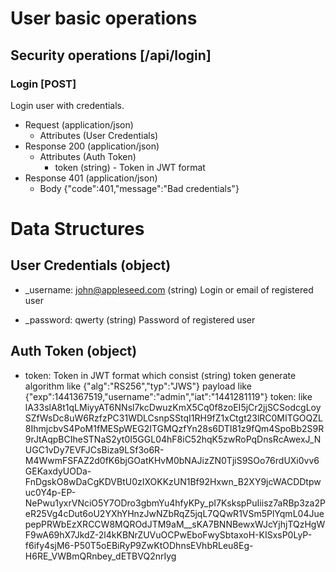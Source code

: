 # User basic operations

## Security operations [/api/login]
### Login [POST]
Login user with credentials.

+ Request (application/json)
    + Attributes (User Credentials)        
+ Response 200 (application/json)
    + Attributes (Auth Token)
        + token (string) - Token in JWT format
+ Response 401 (application/json)
    + Body
        {"code":401,"message":"Bad credentials"}
    
# Data Structures

## User Credentials (object)
+ _username: john@appleseed.com (string) 
    Login or email of registered user
    
+ _password: qwerty (string)
    Password of registered user
    
## Auth Token (object)
+ token: Token in JWT format which consist (string)
    token generate algorithm like {"alg":"RS256","typ":"JWS"}
    payload like {"exp":1441367519,"username":"admin","iat":"1441281119"}
    token: like lA33slA8t1qLMiyyAT6NNsl7kcDwuzKmX5Cq0f8zoEI5jCr2jjSCSodcgLoySZfWsDc8uW6RzfzPC31WDLCsnpSStqI1RH9fZ1xCtgt23lRC0MITGOQZL8IhmjcbvS4PoM1fMESpWEG2ITGMQzfYn28s6DTI81z9fQm4SpoBb2S9R9rJtAqpBCIheSTNaS2yt0I5GGL04hF8iC52hqK5zwRoPqDnsRcAwexJ_NUGC1vDy7EVFJCsBiza9LSf3o6R-M4WwmFSFAZ2d0fK6bjGOatKHvM0bNAJizZN0TjiS9SOo76rdUXi0vv6GEKaxdyUODa-FnDgskO8wDaCgKDVBtU0zIXOKKzUN1Bf92Hxwn_B2XY9jcWACDDtpwuc0Y4p-EP-NePwu1yxrVNciO5Y7ODro3gbmYu4hfyKPy_pI7KskspPuIiisz7aRBp3za2PeR25Vg4cDut6oU2YXhYHnzJwNZbRqZ5jqL7QQwR1VSm5PlYqmL04JuepepPRWbEzXRCCW8MQROdJTM9aM__sKA7BNNBewxWJcYjhjTQzHgWF9wA69hX7JkdZ-2l4kKBNrZUVuOCPwEboFwySbtaxoH-KISxsP0LyP-f6ify4sjM6-P50T5oEBiRyP9ZwKtODhnsEVhbRLeu8Eg-H6RE_VWBmQRnbey_dETBVQ2nrIyg
    